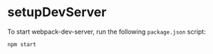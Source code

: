 # setupDevServer

To start webpack-dev-server, run the following `package.json` script:

```console
npm start
```
